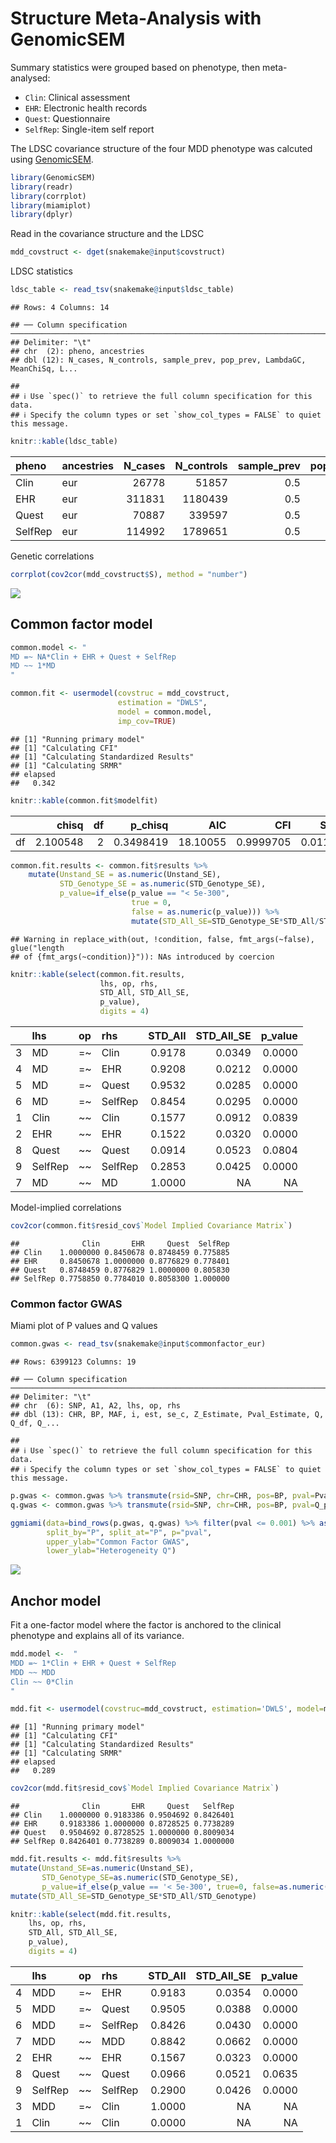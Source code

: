 Structure Meta-Analysis with GenomicSEM
================

Summary statistics were grouped based on phenotype, then meta-analysed:

-   `Clin`: Clinical assessment
-   `EHR`: Electronic health records
-   `Quest`: Questionnaire
-   `SelfRep`: Single-item self report

The LDSC covariance structure of the four MDD phenotype was calcuted
using [GenomicSEM](https://github.com/GenomicSEM/GenomicSEM).

``` r
library(GenomicSEM)
library(readr)
library(corrplot)
library(miamiplot)
library(dplyr)
```

Read in the covariance structure and the LDSC

``` r
mdd_covstruct <- dget(snakemake@input$covstruct)
```

LDSC statistics

``` r
ldsc_table <- read_tsv(snakemake@input$ldsc_table)
```

    ## Rows: 4 Columns: 14

    ## ── Column specification ──────────────────────────────────────────────────────────────────────────────────────────
    ## Delimiter: "\t"
    ## chr  (2): pheno, ancestries
    ## dbl (12): N_cases, N_controls, sample_prev, pop_prev, LambdaGC, MeanChiSq, L...

    ## 
    ## ℹ Use `spec()` to retrieve the full column specification for this data.
    ## ℹ Specify the column types or set `show_col_types = FALSE` to quiet this message.

``` r
knitr::kable(ldsc_table)
```

| pheno   | ancestries | N_cases | N_controls | sample_prev | pop_prev | LambdaGC | MeanChiSq | LambdaGCldsc | ldsc_intercept | h2_obs | h2_se_obs | h2_liab | h2_se_liab |
|:--------|:-----------|--------:|-----------:|------------:|---------:|---------:|----------:|-------------:|---------------:|-------:|----------:|--------:|-----------:|
| Clin    | eur        |   26778 |      51857 |         0.5 |     0.15 |    1.104 |    1.1353 |       1.1322 |         1.0126 | 0.0956 |    0.0099 |  0.1143 |     0.0118 |
| EHR     | eur        |  311831 |    1180439 |         0.5 |     0.15 |    1.483 |    1.8260 |       1.6305 |         1.0323 | 0.0490 |    0.0018 |  0.0586 |     0.0021 |
| Quest   | eur        |   70887 |     339597 |         0.5 |     0.15 |    1.219 |    1.3219 |       1.2716 |         1.0167 | 0.0705 |    0.0036 |  0.0843 |     0.0043 |
| SelfRep | eur        |  114992 |    1789651 |         0.5 |     0.15 |    1.580 |    1.9628 |       1.7091 |         1.0034 | 0.1080 |    0.0041 |  0.1292 |     0.0050 |

Genetic correlations

``` r
corrplot(cov2cor(mdd_covstruct$S), method = "number")
```

![](/Users/mark/Work/mdd-meta/docs/gsem_files/figure-gfm/rg-1.png)<!-- -->

## Common factor model

``` r
common.model <- "
MD =~ NA*Clin + EHR + Quest + SelfRep
MD ~~ 1*MD
"

common.fit <- usermodel(covstruc = mdd_covstruct,
                        estimation = "DWLS",
                        model = common.model,
                        imp_cov=TRUE)
```

    ## [1] "Running primary model"
    ## [1] "Calculating CFI"
    ## [1] "Calculating Standardized Results"
    ## [1] "Calculating SRMR"
    ## elapsed 
    ##   0.342

``` r
knitr::kable(common.fit$modelfit)
```

|     |    chisq |  df |   p_chisq |      AIC |       CFI |     SRMR |
|:----|---------:|----:|----------:|---------:|----------:|---------:|
| df  | 2.100548 |   2 | 0.3498419 | 18.10055 | 0.9999705 | 0.011537 |

``` r
common.fit.results <- common.fit$results %>%
    mutate(Unstand_SE = as.numeric(Unstand_SE),
           STD_Genotype_SE = as.numeric(STD_Genotype_SE),
           p_value=if_else(p_value == "< 5e-300",
                           true = 0,
                           false = as.numeric(p_value))) %>%
                           mutate(STD_All_SE=STD_Genotype_SE*STD_All/STD_Genotype) 
```

    ## Warning in replace_with(out, !condition, false, fmt_args(~false), glue("length
    ## of {fmt_args(~condition)}")): NAs introduced by coercion

``` r
knitr::kable(select(common.fit.results,
                    lhs, op, rhs,
                    STD_All, STD_All_SE,
                    p_value),
                    digits = 4)
```

|     | lhs     | op   | rhs     | STD_All | STD_All_SE | p_value |
|:----|:--------|:-----|:--------|--------:|-----------:|--------:|
| 3   | MD      | =\~  | Clin    |  0.9178 |     0.0349 |  0.0000 |
| 4   | MD      | =\~  | EHR     |  0.9208 |     0.0212 |  0.0000 |
| 5   | MD      | =\~  | Quest   |  0.9532 |     0.0285 |  0.0000 |
| 6   | MD      | =\~  | SelfRep |  0.8454 |     0.0295 |  0.0000 |
| 1   | Clin    | \~\~ | Clin    |  0.1577 |     0.0912 |  0.0839 |
| 2   | EHR     | \~\~ | EHR     |  0.1522 |     0.0320 |  0.0000 |
| 8   | Quest   | \~\~ | Quest   |  0.0914 |     0.0523 |  0.0804 |
| 9   | SelfRep | \~\~ | SelfRep |  0.2853 |     0.0425 |  0.0000 |
| 7   | MD      | \~\~ | MD      |  1.0000 |         NA |      NA |

Model-implied correlations

``` r
cov2cor(common.fit$resid_cov$`Model Implied Covariance Matrix`)
```

    ##              Clin       EHR     Quest  SelfRep
    ## Clin    1.0000000 0.8450678 0.8748459 0.775885
    ## EHR     0.8450678 1.0000000 0.8776829 0.778401
    ## Quest   0.8748459 0.8776829 1.0000000 0.805830
    ## SelfRep 0.7758850 0.7784010 0.8058300 1.000000

### Common factor GWAS

Miami plot of P values and Q values

``` r
common.gwas <- read_tsv(snakemake@input$commonfactor_eur)
```

    ## Rows: 6399123 Columns: 19

    ## ── Column specification ──────────────────────────────────────────────────────────────────────────────────────────
    ## Delimiter: "\t"
    ## chr  (6): SNP, A1, A2, lhs, op, rhs
    ## dbl (13): CHR, BP, MAF, i, est, se_c, Z_Estimate, Pval_Estimate, Q, Q_df, Q_...

    ## 
    ## ℹ Use `spec()` to retrieve the full column specification for this data.
    ## ℹ Specify the column types or set `show_col_types = FALSE` to quiet this message.

``` r
p.gwas <- common.gwas %>% transmute(rsid=SNP, chr=CHR, pos=BP, pval=Pval_Estimate, P="P")
q.gwas <- common.gwas %>% transmute(rsid=SNP, chr=CHR, pos=BP, pval=Q_pval, P="Q")

ggmiami(data=bind_rows(p.gwas, q.gwas) %>% filter(pval <= 0.001) %>% as.data.frame(),
        split_by="P", split_at="P", p="pval",
        upper_ylab="Common Factor GWAS",
        lower_ylab="Heterogeneity Q")
```

![](/Users/mark/Work/mdd-meta/docs/gsem_files/figure-gfm/gwas-1.png)<!-- -->

## Anchor model

Fit a one-factor model where the factor is anchored to the clinical
phenotype and explains all of its variance.

``` r
mdd.model <-  "
MDD =~ 1*Clin + EHR + Quest + SelfRep
MDD ~~ MDD
Clin ~~ 0*Clin
"
```

``` r
mdd.fit <- usermodel(covstruc=mdd_covstruct, estimation='DWLS', model=mdd.model, imp_cov=TRUE)
```

    ## [1] "Running primary model"
    ## [1] "Calculating CFI"
    ## [1] "Calculating Standardized Results"
    ## [1] "Calculating SRMR"
    ## elapsed 
    ##   0.289

``` r
cov2cor(mdd.fit$resid_cov$`Model Implied Covariance Matrix`)
```

    ##              Clin       EHR     Quest   SelfRep
    ## Clin    1.0000000 0.9183386 0.9504692 0.8426401
    ## EHR     0.9183386 1.0000000 0.8728525 0.7738289
    ## Quest   0.9504692 0.8728525 1.0000000 0.8009034
    ## SelfRep 0.8426401 0.7738289 0.8009034 1.0000000

``` r
mdd.fit.results <- mdd.fit$results %>%
mutate(Unstand_SE=as.numeric(Unstand_SE),
       STD_Genotype_SE=as.numeric(STD_Genotype_SE),
       p_value=if_else(p_value == '< 5e-300', true=0, false=as.numeric(p_value))) %>%
mutate(STD_All_SE=STD_Genotype_SE*STD_All/STD_Genotype) 

knitr::kable(select(mdd.fit.results,
    lhs, op, rhs,
    STD_All, STD_All_SE,
    p_value),
    digits = 4)
```

|     | lhs     | op   | rhs     | STD_All | STD_All_SE | p_value |
|:----|:--------|:-----|:--------|--------:|-----------:|--------:|
| 4   | MDD     | =\~  | EHR     |  0.9183 |     0.0354 |  0.0000 |
| 5   | MDD     | =\~  | Quest   |  0.9505 |     0.0388 |  0.0000 |
| 6   | MDD     | =\~  | SelfRep |  0.8426 |     0.0430 |  0.0000 |
| 7   | MDD     | \~\~ | MDD     |  0.8842 |     0.0662 |  0.0000 |
| 2   | EHR     | \~\~ | EHR     |  0.1567 |     0.0323 |  0.0000 |
| 8   | Quest   | \~\~ | Quest   |  0.0966 |     0.0521 |  0.0635 |
| 9   | SelfRep | \~\~ | SelfRep |  0.2900 |     0.0426 |  0.0000 |
| 3   | MDD     | =\~  | Clin    |  1.0000 |         NA |      NA |
| 1   | Clin    | \~\~ | Clin    |  0.0000 |         NA |      NA |
